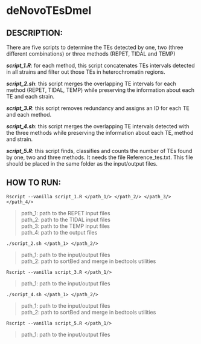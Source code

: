 # deNovoTEsDmel

## DESCRIPTION:
There are five scripts to determine the TEs detected by one, two (three different combinations) or three methods (REPET, TIDAL and TEMP)

***script_1.R***: for each method, this script concatenates TEs intervals detected in all strains and filter out those TEs in heterochromatin regions.  

***script_2.sh***: this script merges the overlapping TE intervals for each method (REPET, TIDAL, TEMP) while preserving the information about each TE and each strain.  

***script_3.R***: this script removes redundancy and assigns an ID for each TE and each method.  

***script_4.sh***: this script merges the overlapping TE intervals detected with the three methods while preserving the information about each TE, method and strain.  

***script_5.R***: this script finds, classifies and counts the number of TEs found by one, two and three methods. It needs the file Reference_tes.txt. This file should be placed in the same folder as the input/output files.  

## HOW TO RUN:
`Rscript --vanilla script_1.R </path_1/> </path_2/> </path_3/> </path_4/>`    
>path_1: path to the REPET input files   
>path_2: path to the TIDAL input files   
>path_3: path to the TEMP input files   
>path_4: path to the output files   

`./script_2.sh </path_1> </path_2/>`   
>path_1: path to the input/output files    
>path_2: path to sortBed and merge in bedtools utilities  

`Rscript --vanilla script_3.R </path_1/>`     
>path_1: path to the input/output files   

`./script_4.sh </path_1> </path_2/>`   
>path_1: path to the input/output files   
>path_2: path to sortBed and merge in bedtools utilities   

`Rscript --vanilla script_5.R </path_1/>`     
>path_1: path to the input/output files   
